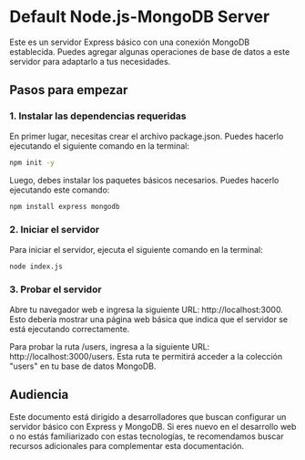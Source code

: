 # Default Node.js-MongoDB Server

Este es un servidor Express básico con una conexión MongoDB establecida. Puedes agregar algunas operaciones de base de datos a este servidor para adaptarlo a tus necesidades.

## Pasos para empezar

### 1. Instalar las dependencias requeridas

En primer lugar, necesitas crear el archivo package.json. Puedes hacerlo ejecutando el siguiente comando en la terminal:

```bash
npm init -y
```

Luego, debes instalar los paquetes básicos necesarios. Puedes hacerlo ejecutando este comando:

```bash
npm install express mongodb
```

### 2. Iniciar el servidor

Para iniciar el servidor, ejecuta el siguiente comando en la terminal:

```bash
node index.js
```

### 3. Probar el servidor

Abre tu navegador web e ingresa la siguiente URL: http://localhost:3000. Esto debería mostrar una página web básica que indica que el servidor se está ejecutando correctamente.

Para probar la ruta /users, ingresa a la siguiente URL: http://localhost:3000/users. Esta ruta te permitirá acceder a la colección "users" en tu base de datos MongoDB.

## Audiencia

Este documento está dirigido a desarrolladores que buscan configurar un servidor básico con Express y MongoDB. Si eres nuevo en el desarrollo web o no estás familiarizado con estas tecnologías, te recomendamos buscar recursos adicionales para complementar esta documentación.
